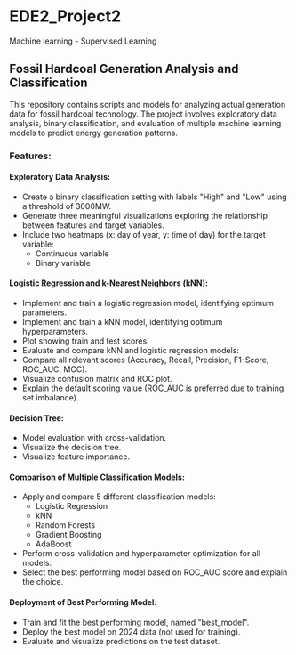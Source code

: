 # EDE2_Project2
Machine learning - Supervised Learning

## Fossil Hardcoal Generation Analysis and Classification
This repository contains scripts and models for analyzing actual generation data for fossil hardcoal technology. The project involves exploratory data analysis, binary classification, and evaluation of multiple machine learning models to predict energy generation patterns.

### Features:
#### Exploratory Data Analysis:
- Create a binary classification setting with labels "High" and "Low" using a threshold of 3000MW.
- Generate three meaningful visualizations exploring the relationship between features and target variables.
- Include two heatmaps (x: day of year, y: time of day) for the target variable:
  - Continuous variable
  - Binary variable

#### Logistic Regression and k-Nearest Neighbors (kNN):
- Implement and train a logistic regression model, identifying optimum parameters.
- Implement and train a kNN model, identifying optimum hyperparameters.
- Plot showing train and test scores.
- Evaluate and compare kNN and logistic regression models:
- Compare all relevant scores (Accuracy, Recall, Precision, F1-Score, ROC_AUC, MCC).
- Visualize confusion matrix and ROC plot.
- Explain the default scoring value (ROC_AUC is preferred due to training set imbalance).

#### Decision Tree:
- Model evaluation with cross-validation.
- Visualize the decision tree.
- Visualize feature importance.

#### Comparison of Multiple Classification Models:
- Apply and compare 5 different classification models:
  - Logistic Regression
  - kNN
  - Random Forests
  - Gradient Boosting
  - AdaBoost
- Perform cross-validation and hyperparameter optimization for all models.
- Select the best performing model based on ROC_AUC score and explain the choice.

#### Deployment of Best Performing Model:
- Train and fit the best performing model, named "best_model".
- Deploy the best model on 2024 data (not used for training).
- Evaluate and visualize predictions on the test dataset.
